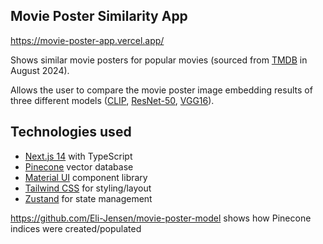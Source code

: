 ## Movie Poster Similarity App

https://movie-poster-app.vercel.app/

Shows similar movie posters for popular movies (sourced from [TMDB](https://developer.themoviedb.org/reference/movie-popular-list) in August 2024).

Allows the user to compare the movie poster image embedding results of three different models ([CLIP](https://huggingface.co/openai/clip-vit-base-patch32), [ResNet-50](https://huggingface.co/microsoft/resnet-50), [VGG16](https://huggingface.co/timm/vgg16.tv_in1k)).

## Technologies used

* [Next.js 14](https://nextjs.org/) with TypeScript
* [Pinecone](https://www.pinecone.io/) vector database
* [Material UI](https://mui.com/) component library
* [Tailwind CSS](https://tailwindcss.com/) for styling/layout
* [Zustand](https://github.com/pmndrs/zustand) for state management

https://github.com/Eli-Jensen/movie-poster-model shows how Pinecone indices were created/populated
